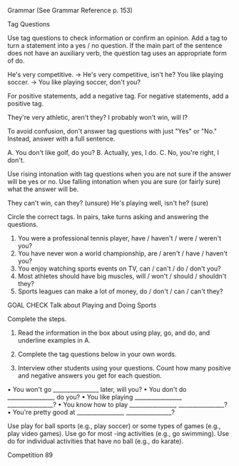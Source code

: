Grammar (See Grammar Reference p. 153)

Tag Questions

Use tag questions to check information or confirm an opinion. Add a tag to turn a statement into a yes / no question.
If the main part of the sentence does not have an auxiliary verb, the question tag uses an appropriate form of do.

He's very competitive.
→ He's very competitive, isn't he?
You like playing soccer.
→ You like playing soccer, don't you?

For positive statements, add a negative tag. For negative statements, add a positive tag.

They're very athletic, aren't they?
I probably won't win, will I?

To avoid confusion, don't answer tag questions with just "Yes" or "No." Instead, answer with a full sentence.

A. You don't like golf, do you?
B. Actually, yes, I do.
C. No, you're right, I don't.

Use rising intonation with tag questions when you are not sure if the answer will be yes or no. Use falling intonation when you are sure (or fairly sure) what the answer will be.

They can't win, can they? (unsure)
He's playing well, isn't he? (sure)

Circle the correct tags. In pairs, take turns asking and answering the questions.

1. You were a professional tennis player, have / haven't / were / weren't you?
2. You have never won a world championship, are / aren't / have / haven't you?
3. You enjoy watching sports events on TV, can / can't / do / don't you?
4. Most athletes should have big muscles, will / won't / should / shouldn't they?
5. Sports leagues can make a lot of money, do / don't / can / can't they?

GOAL CHECK Talk about Playing and Doing Sports

Complete the steps.

1. Read the information in the box about using play, go, and do, and underline examples in A.

2. Complete the tag questions below in your own words.

3. Interview other students using your questions. Count how many positive and negative answers you get for each question.

• You won't go ________________ later, will you?
• You don't do ________________, do you?
• You like playing ________________, ________________?
• You know how to play ________________, ________________?
• You're pretty good at ________________, ________________?

Use play for ball sports (e.g., play soccer) or some types of games (e.g., play video games). Use go for most -ing activities (e.g., go swimming). Use do for individual activities that have no ball (e.g., do karate).

Competition 89